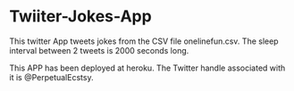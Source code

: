 # Twiiter-Jokes-App

This twitter App tweets jokes from the CSV file onelinefun.csv. The sleep interval between 2 tweets is 2000 seconds long. 

This APP has been deployed at heroku. The Twitter handle associated with it is @PerpetualEcstsy.
